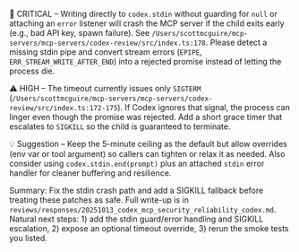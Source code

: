 🚨 CRITICAL – Writing directly to `codex.stdin` without guarding for `null` or attaching an `error` listener will crash the MCP server if the child exits early (e.g., bad API key, spawn failure). See `/Users/scottmcguire/mcp-servers/mcp-servers/codex-review/src/index.ts:178`. Please detect a missing stdin pipe and convert stream errors (`EPIPE`, `ERR_STREAM_WRITE_AFTER_END`) into a rejected promise instead of letting the process die.

⚠️ HIGH – The timeout currently issues only `SIGTERM` (`/Users/scottmcguire/mcp-servers/mcp-servers/codex-review/src/index.ts:172-175`). If Codex ignores that signal, the process can linger even though the promise was rejected. Add a short grace timer that escalates to `SIGKILL` so the child is guaranteed to terminate.

💡 Suggestion – Keep the 5-minute ceiling as the default but allow overrides (env var or tool argument) so callers can tighten or relax it as needed. Also consider using `codex.stdin.end(prompt)` plus an attached `stdin` error handler for cleaner buffering and resilience.

Summary: Fix the stdin crash path and add a SIGKILL fallback before treating these patches as safe. Full write-up is in `reviews/responses/20251013_codex_mcp_security_reliability_codex.md`. Natural next steps: 1) add the stdin guard/error handling and SIGKILL escalation, 2) expose an optional timeout override, 3) rerun the smoke tests you listed.

